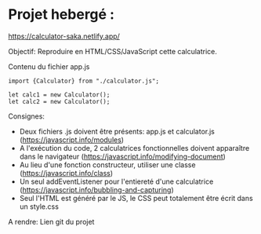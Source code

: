 # Projet hebergé :
https://calculator-saka.netlify.app/

Objectif: Reproduire en HTML/CSS/JavaScript cette calculatrice.

Contenu du fichier app.js
```
import {Calculator} from "./calculator.js";

let calc1 = new Calculator();
let calc2 = new Calculator();
```
Consignes: 
- Deux fichiers .js doivent être présents: app.js et calculator.js (https://javascript.info/modules)
- A l'exécution du code, 2 calculatrices fonctionnelles doivent apparaître dans le navigateur (https://javascript.info/modifying-document)
- Au lieu d'une fonction constructeur, utiliser une classe (https://javascript.info/class)
- Un seul addEventListener pour l'entiereté d'une calculatrice (https://javascript.info/bubbling-and-capturing)
- Seul l'HTML est généré par le JS, le CSS peut totalement être écrit dans un style.css

A rendre: Lien git du projet
